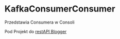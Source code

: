 <h1>KafkaConsumerConsumer</h1>
<p>Przedstawia Consumera w Consoli </p>
<p>Pod Projekt do <a href="https://github.com/MstrJ/restApi1">restAPI Blogger</p>
